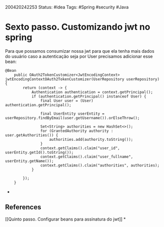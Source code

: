 200420242253
Status: #idea
Tags: #Spring #security #Java  
# Sexto passo. Customizando jwt no spring
Para que possamos consumizar nossa jwt para que ela tenha mais dados do usuário caso a autenticação seja por User precisamos adicionar esse bean:

```
@Bean
    public OAuth2TokenCustomizer<JwtEncodingContext> jwtEncodingContextOAuth2TokenCustomizer(UserRepository userRepository){
        return (context -> {
            Authentication authentication = context.getPrincipal();
            if (authentication.getPrincipal() instanceof User) {
                final User user = (User) authentication.getPrincipal();

                final UserEntity userEntity = userRepository.findByEmail(user.getUsername()).orElseThrow();

                Set<String> authorities = new HashSet<>();
                for (GrantedAuthority authority : user.getAuthorities()) {
                    authorities.add(authority.toString());
                }
                context.getClaims().claim("user_id", userEntity.getId().toString());
                context.getClaims().claim("user_fullname", userEntity.getName());
                context.getClaims().claim("authorities", authorities);
            }

        });
    }
```
*
## References
[[Quinto passo. Configurar beans para assinatura do jwt]]
*
